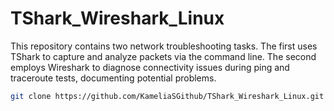 # TShark_Wireshark_Linux
This repository contains two network troubleshooting tasks. The first uses TShark to capture and analyze packets via the command line. The second employs Wireshark to diagnose connectivity issues during ping and traceroute tests, documenting potential problems.
```bash
git clone https://github.com/KameliaSGithub/TShark_Wireshark_Linux.git
